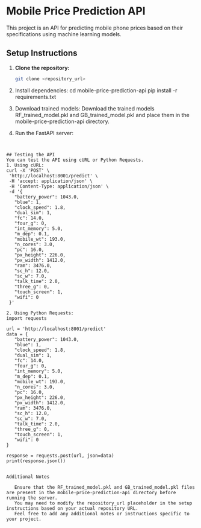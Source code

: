 # Mobile Price Prediction API

This project is an API for predicting mobile phone prices based on their specifications using machine learning models.

## Setup Instructions

1. **Clone the repository:**
   ```bash
   git clone <repository_url>

2. Install dependencies:
cd mobile-price-prediction-api
pip install -r requirements.txt

3. Download trained models:
Download the trained models RF_trained_model.pkl and GB_trained_model.pkl and place them in the mobile-price-prediction-api directory.

4. Run the FastAPI server:
 ```uvicorn app:app --host 0.0.0.0 --port 8001


## Testing the API
You can test the API using cURL or Python Requests.
1. Using cURL:
curl -X 'POST' \
  'http://localhost:8001/predict' \
  -H 'accept: application/json' \
  -H 'Content-Type: application/json' \
  -d '{
    "battery_power": 1043.0,
    "blue": 1,
    "clock_speed": 1.8,
    "dual_sim": 1,
    "fc": 14.0,
    "four_g": 0,
    "int_memory": 5.0,
    "m_dep": 0.1,
    "mobile_wt": 193.0,
    "n_cores": 3.0,
    "pc": 16.0,
    "px_height": 226.0,
    "px_width": 1412.0,
    "ram": 3476.0,
    "sc_h": 12.0,
    "sc_w": 7.0,
    "talk_time": 2.0,
    "three_g": 0,
    "touch_screen": 1,
    "wifi": 0
  }'

2. Using Python Requests:
import requests

url = 'http://localhost:8001/predict'
data = {
    "battery_power": 1043.0,
    "blue": 1,
    "clock_speed": 1.8,
    "dual_sim": 1,
    "fc": 14.0,
    "four_g": 0,
    "int_memory": 5.0,
    "m_dep": 0.1,
    "mobile_wt": 193.0,
    "n_cores": 3.0,
    "pc": 16.0,
    "px_height": 226.0,
    "px_width": 1412.0,
    "ram": 3476.0,
    "sc_h": 12.0,
    "sc_w": 7.0,
    "talk_time": 2.0,
    "three_g": 0,
    "touch_screen": 1,
    "wifi": 0
}

response = requests.post(url, json=data)
print(response.json())


Additional Notes

    Ensure that the RF_trained_model.pkl and GB_trained_model.pkl files are present in the mobile-price-prediction-api directory before running the server.
    You may need to modify the repository_url placeholder in the setup instructions based on your actual repository URL.
    Feel free to add any additional notes or instructions specific to your project.

